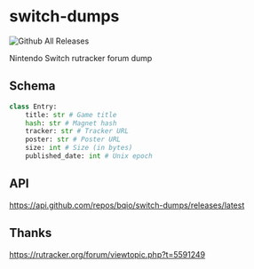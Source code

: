 # switch-dumps

![Github All Releases](https://img.shields.io/github/downloads/bqio/switch-dumps/total.svg)

Nintendo Switch rutracker forum dump

## Schema

```python
class Entry:
    title: str # Game title
    hash: str # Magnet hash
    tracker: str # Tracker URL
    poster: str # Poster URL
    size: int # Size (in bytes)
    published_date: int # Unix epoch
```

## API

https://api.github.com/repos/bqio/switch-dumps/releases/latest

## Thanks

https://rutracker.org/forum/viewtopic.php?t=5591249
